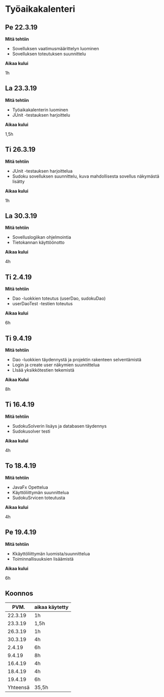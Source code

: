 # Työaikakalenteri

## Pe 22.3.19

__Mitä tehtiin__

* Sovelluksen vaatimusmäärittelyn luominen
* Sovelluksen toteutuksen suunnittelu

__Aikaa kului__

1h

## La 23.3.19

__Mitä tehtiin__

* Työaikakalenterin luominen
* JUnit -testauksen harjoittelu

__Aikaa kului__

1,5h

## Ti 26.3.19

__Mitä tehtiin__

* JUnit -testauksen harjoittelua
* Sudoku sovelluksen suunnittelu, kuva mahdollisesta sovellus näkymästä lisätty

__Aikaa kului__

1h

## La 30.3.19

__Mitä tehtiin__

* Sovelluslogiikan ohjelmointia
* Tietokannan käyttöönotto

__Aikaa kului__

4h 

## Ti 2.4.19

__Mitä tehtiin__

* Dao -luokkien toteutus (userDao, sudokuDao)
* userDaoTest -testien toteutus

__Aikaa kului__

6h

## Ti 9.4.19

__Mitä tehtiin__

* Dao -luokkien täydennystä ja projektin rakenteen selventämistä
* Login ja create user näkymien suunnittelua
* LIsää yksikkötestien tekemistä

__Aikaa Kului__

8h

## Ti 16.4.19

__Mitä tehtiin__

* SudokuSolverin lisäys ja databasen täydennys
* Sudokusolver testi

__Aikaa kului__

4h

## To 18.4.19

__Mitä tehtiin__

* JavaFx Opettelua
* Käyttöliittymän suunnittelua
* SudokuSrvicen toteutusta

__Aikaa kului__

4h

## Pe 19.4.19

__Mitä tehtiin__

* Kkäyttöliittymän luomista/suunnittelua
* Toiminnallisuuksien lisäämistä

__Aikaa kului__

6h

## Koonnos

|  PVM.   | aikaa käytetty | 
| ------- | -------------- |
| 22.3.19 | 1h             |
| 23.3.19 | 1,5h |
| 26.3.19 | 1h |
| 30.3.19 | 4h |
| 2.4.19 | 6h |
| 9.4.19 | 8h |
| 16.4.19 | 4h |
| 18.4.19 | 4h |
| 19.4.19 | 6h |
|Yhteensä | 35,5h |

